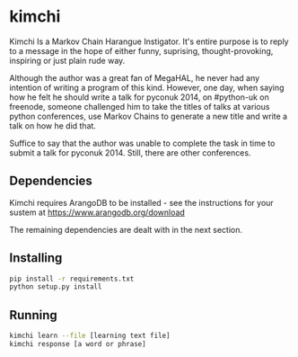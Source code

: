 # kimchi

Kimchi Is a Markov Chain Harangue Instigator. It's entire purpose is to reply
to a message in the hope of either funny, suprising, thought-provoking,
inspiring or just plain rude way.

Although the author was a great fan of MegaHAL, he never had any intention of
writing a program of this kind. However, one day, when saying how he felt he
should write a talk for pyconuk 2014, on #python-uk on freenode, someone
challenged him to take the titles of talks at various python conferences, use
Markov Chains to generate a new title and write a talk on how he did that.

Suffice to say that the author was unable to complete the task in time to
submit a talk for pyconuk 2014. Still, there are other conferences.

## Dependencies

Kimchi requires ArangoDB to be installed - see the instructions for your sustem
at https://www.arangodb.org/download

The remaining dependencies are dealt with in the next section.

## Installing

```sh
pip install -r requirements.txt
python setup.py install
```

## Running

```sh
kimchi learn --file [learning text file]
kimchi response [a word or phrase]
```
